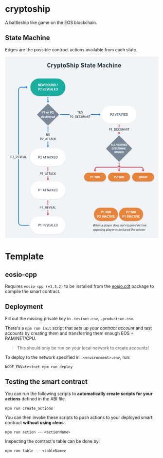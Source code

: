 # cryptoship

A battleship like game on the EOS blockchain.

## State Machine

Edges are the possible contract actions available from each state.

![State Machine](/.README/ch04_state_machine.png?raw=true "State Machine")

# Template

## eosio-cpp

Requires `eosio-cpp (v1.3.2)` to be installed from the [eosio.cdt](https://github.com/EOSIO/eosio.cdt) package to compile the smart contract.

## Deployment

Fill out the missing private key in `.testnet.env`, `.production.env`.

There's a `npm run init` script that _sets up your contract account_ and test accounts by creating them and transferring them enough EOS + RAM/NET/CPU.

> This should only be run on your local network to create accounts!

To deploy to the network specified in `.<environment>.env`, run:

```
NODE_ENV=testnet npm run deploy
```


## Testing the smart contract

You can run the following scripts to **automatically create scripts for your actions** defined in the ABI file.

```
npm run create_actions
```

You can then invoke these scripts to push actions to your deployed smart contract **without using cleos**:

```
npm run action -- <actionName>
```

Inspecting the contract's table can be done by:

```
npm run table -- <tableName>
```